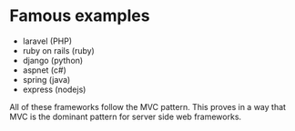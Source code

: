 
# Famous examples

* laravel (PHP)
* ruby on rails (ruby)
* django (python)
* aspnet (c#)
* spring (java)
* express (nodejs)

All of these frameworks follow the MVC pattern. 
This proves in a way that MVC is the dominant pattern for server side web frameworks.
